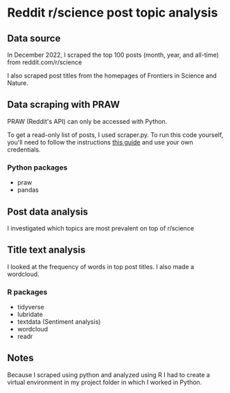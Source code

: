 # Reddit r/science post topic analysis

## Data source
In December 2022, I scraped the top 100 posts (month, year, and all-time) from reddit.com/r/science

I also scraped post titles from the homepages of Frontiers in Science and Nature.

## Data scraping with PRAW 

PRAW (Reddit's API) can only be accessed with Python.

To get a read-only list of posts, I used scraper.py. To run this code yourself, you'll need to follow the instructions [this guide](https://praw.readthedocs.io/en/stable/) and use your own credentials.

### Python packages
- praw
- pandas

## Post data analysis 

I investigated which topics are most prevalent on top of r/science

## Title text analysis

I looked at the frequency of words in top post titles. I also made a wordcloud.

### R packages
- tidyverse
- lubridate 
- textdata (Sentiment analysis)
- wordcloud 
- readr

## Notes

Because I scraped using python and analyzed using R I had to create a virtual environment in my project folder in which I worked in Python. 
